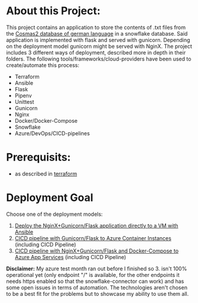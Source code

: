# About this Project:
This project contains an application to store the contents of .txt files from the [Cosmas2 database of german language][1] in a snowflake database. Said application is implemented with flask and served with gunicorn. Depending on the deployment model gunicorn might be served with NginX.
The project includes 3 different ways of deployment, described more in depth in their folders.
The following tools/frameworks/cloud-providers have been used to create/automate this process:
* Terraform
* Ansible
* Flask
* Pipenv
* Unittest
* Gunicorn
* Nginx
* Docker/Docker-Compose
* Snowflake
* Azure/DevOps/CICD-pipelines

# Prerequisits:
- as described in [terraform][2]

# Deployment Goal
Choose one of the deployment models:
1. [Deploy the NginX+Gunicorn/Flask application directly to a VM with Ansible][3]
2. [CICD pipeline with Gunicorn/Flask to Azure Container Instances][4] (including CICD Pipeline)
3. [CICD pipeline with NginX+Gunicorn/Flask and Docker-Compose to Azure App Services][5] (including CICD Pipeline)

**Disclaimer:**
My azure test month ran out before I finished so 3. isn't 100% operational yet (only endpoint "/" is available, for the other endpoints it needs https enabled so that the snowflake-connector can work) and has some open issues in terms of automation.
The technologies aren't chosen to be a best fit for the problems but to showcase my ability to use them all.


[1]: https://cosmas2.ids-mannheim.de/cosmas2-web/
[2]: https://github.com/Philipeace/cloudsolutions/tree/main/terraform
[3]: https://github.com/Philipeace/cloudsolutions/tree/main/ansible
[4]: https://github.com/Philipeace/cloudsolutions/tree/main/azure/CICDContainerInstance
[5]: https://github.com/Philipeace/cloudsolutions/tree/main/azure/CICDComposeWebApp

